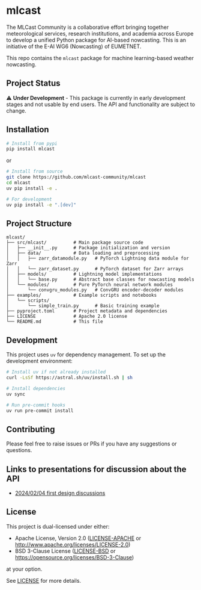# mlcast

<!-- SPDX-License-Identifier: Apache-2.0 OR BSD-3-Clause -->

The MLCast Community is a collaborative effort bringing together meteorological services, research institutions, and academia across Europe to develop a unified Python package for AI-based nowcasting. This is an initiative of the E-AI WG6 (Nowcasting) of EUMETNET.

This repo contains the `mlcast` package for machine learning-based weather nowcasting.

## Project Status

⚠️ **Under Development** - This package is currently in early development stages and not usable by end users. The API and functionality are subject to change.

## Installation
```bash
# Install from pypi
pip install mlcast
```

or
```bash
# Install from source
git clone https://github.com/mlcast-community/mlcast
cd mlcast
uv pip install -e .

# For development
uv pip install -e ".[dev]"
```

## Project Structure

```
mlcast/
├── src/mlcast/          # Main package source code
│   ├── __init__.py      # Package initialization and version
│   ├── data/            # Data loading and preprocessing
│   │   ├── zarr_datamodule.py   # PyTorch Lightning data module for Zarr
│   │   └── zarr_dataset.py      # PyTorch dataset for Zarr arrays
│   ├── models/          # Lightning model implementations
│   │   └── base.py      # Abstract base classes for nowcasting models
│   └── modules/         # Pure PyTorch neural network modules
│       └── convgru_modules.py   # ConvGRU encoder-decoder modules
├── examples/            # Example scripts and notebooks
│   └── scripts/
│       └── simple_train.py      # Basic training example
├── pyproject.toml       # Project metadata and dependencies
├── LICENSE              # Apache 2.0 license
└── README.md            # This file
```

## Development

This project uses `uv` for dependency management. To set up the development environment:

```bash
# Install uv if not already installed
curl -LsSf https://astral.sh/uv/install.sh | sh

# Install dependencies
uv sync

# Run pre-commit hooks
uv run pre-commit install
```

## Contributing

Please feel free to raise issues or PRs if you have any suggestions or questions.

## Links to presentations for discussion about the API

- [2024/02/04 first design discussions](https://docs.google.com/presentation/d/1oWmnyxOfUMWgeQi0XyX4fX9YDMX1vl6h/edit?usp=drive_link&rtpof=true&sd=true)

## License

This project is dual-licensed under either:

* Apache License, Version 2.0 ([LICENSE-APACHE](LICENSE-APACHE) or http://www.apache.org/licenses/LICENSE-2.0)
* BSD 3-Clause License ([LICENSE-BSD](LICENSE-BSD) or https://opensource.org/licenses/BSD-3-Clause)

at your option.

See [LICENSE](LICENSE) for more details.
